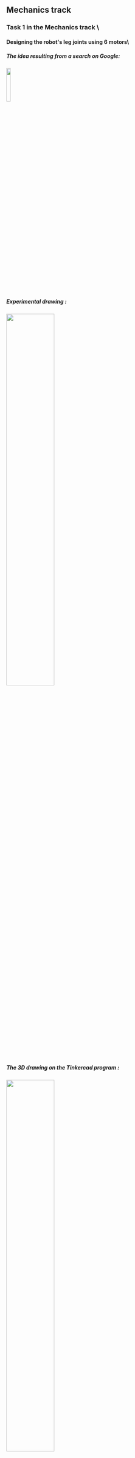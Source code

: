 ## Mechanics track
### Task 1 in the Mechanics track \
#### Designing the robot's leg joints using 6 motors\
##### The idea resulting from a search on Google:
<img src="https://github.com/Samar-Hamed2003/Mechanics-track/assets/173670288/44cab84f-3498-46d1-8174-b4a0067cc7f7.jpg" width="15%" height="15%">

##### Experimental drawing :
<img src="https://github.com/Samar-Hamed2003/Mechanics-track/assets/173670288/4eeafc91-fd9b-4cb0-b772-65cc56b79748.jpg" width="50%" height="50%">

##### The 3D drawing on the Tinkercad program :
<img src="https://github.com/Samar-Hamed2003/Mechanics-track/assets/173670288/ecdfccdf-e660-4ac1-9a03-ace52ec631ce.jpg" width="50%" height="50%">
